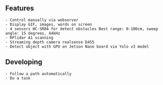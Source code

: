 ## Features
    - Control manually via webserver
    - Display GIF, images, words on screen
    - 4 sensors HC-SR04 for detect obstacles Best range: 0-100cm, sweep angle: 15 degrees, 44kHz 
    - RPlidar A1 scanning
    - Streaming depth camera realsense D455
    - Detect object with GPU on Jetson Nano board via Yolo v3 model

## Developing

    - Follow a path automatically
    - Do a task
